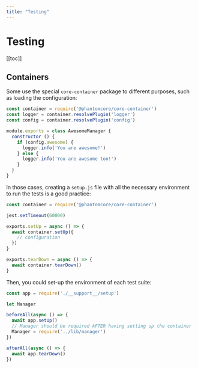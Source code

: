 ```yaml
---
title: "Testing"
---
```


# Testing

[[toc]]

## Containers

Some use the special `core-container` package to different purposes, such as loading the configuration:

```js
const container = require('@phantomcore/core-container')
const logger = container.resolvePlugin('logger')
const config = container.resolvePlugin('config')

module.exports = class AwesomeManager {
  constructor () {
    if (config.awesome) {
      logger.info('You are awesome!')
    } else {
      logger.info('You are awesome too!')
    }
  }
}
```

In those cases, creating a `setup.js` file with all the necessary environment to run the tests is a good practice:

```js
const container = require('@phantomcore/core-container')

jest.setTimeout(60000)

exports.setUp = async () => {
  await container.setUp({
    // configuration
  })
}

exports.tearDown = async () => {
  await container.tearDown()
}
```

Then, you could set-up the environment of each test suite:

```js
const app = require('./__support__/setup')

let Manager

beforeAll(async () => {
  await app.setUp()
  // Manager should be required AFTER having setting up the container
  Manager = require('../lib/manager')
})

afterAll(async () => {
  await app.tearDown()
})
```
